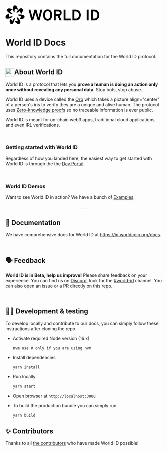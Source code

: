 <img src="https://raw.githubusercontent.com/worldcoin/world-id-js/main/world-id-logo.svg" alt="World ID logo" width="300" />

# World ID Docs

This repository contains the full documentation for the World ID protocol.

<!-- WORLD-ID-SHARED-README-TAG:START - Do not remove or modify this section directly -->
<!-- The contents of this file are inserted to all World ID repositories to provide general context on World ID. -->

## <img align="left" width="28" height="28" src="https://raw.githubusercontent.com/worldcoin/world-id-docs/main/public/images/shared-readme/readme-orb.png" alt="" style="margin-right: 0;" /> About World ID

World ID is a protocol that lets you **prove a human is doing an action only once without revealing any personal data**. Stop bots, stop abuse.

World ID uses a device called the [Orb](https://worldcoin.org/how-the-launch-works) which takes a picture align="center" of a person's iris to verify they are a unique and alive human. The protocol uses [Zero-knowledge proofs](https://id.worldcoin.org/zkp) so no traceable information is ever public.

World ID is meant for on-chain web3 apps, traditional cloud applications, and even IRL verifications.

<div align="center">
  <picture align="center">
    <source media="(prefers-color-scheme: dark)" srcset="./public/images/shared-readme/diagram-dark-1.png" />
    <source media="(prefers-color-scheme: light)" srcset="./public/images/shared-readme/diagram-light-1.png" />
    <img width="150px"  />
  </picture>

  <picture align="center">
    <source media="(prefers-color-scheme: dark)" srcset="./public/images/shared-readme/diagram-dark-2.png" />
    <source media="(prefers-color-scheme: light)" srcset="./public/images/shared-readme/diagram-light-2.png" />
    <img width="150px"  />
  </picture>

  <picture align="center">
    <source media="(prefers-color-scheme: dark)" srcset="./public/images/shared-readme/diagram-dark-3.png" />
    <source media="(prefers-color-scheme: light)" srcset="./public/images/shared-readme/diagram-light-3.png" />
    <img width="150px"  />
  </picture>

  <picture align="center">
    <source media="(prefers-color-scheme: dark)" srcset="./public/images/shared-readme/diagram-dark-4.png" />
    <source media="(prefers-color-scheme: light)" srcset="./public/images/shared-readme/diagram-light-4.png" />
    <img width="150px"  />
  </picture>
</div>

### Getting started with World ID

Regardless of how you landed here, the easiest way to get started with World ID is through the the [Dev Portal](https://developer.worldcoin.org).

<a href="https://developer.worldcoin.org">
  <p align="center">
    <picture align="center">
      <source media="(prefers-color-scheme: dark)" srcset="./public/images/shared-readme/get-started-dark.png" height="80px" />
      <source media="(prefers-color-scheme: light)" srcset="./public/images/shared-readme/get-started-light.png" height="50px" />
      <img />
    </picture>
  </p>
</a>

### World ID Demos

Want to see World ID in action? We have a bunch of [Examples](https://id.worldcoin.org/examples).

<div dir="row" align="center">
  <a href="https://poap.worldcoin.org/">
    <picture align="center">
      <source media="(prefers-color-scheme: dark)" srcset="./public/images/shared-readme/examples/poap-dark.png" width="230px" />
      <source media="(prefers-color-scheme: light)" srcset="./public/images/shared-readme/examples/poap-light.png" width="230px" />
      <img />
    </picture>
  </a>
  <a href="https://human.withlens.app/">
    <picture align="center">
      <source media="(prefers-color-scheme: dark)" srcset="./public/images/shared-readme/examples/lens-dark.png" width="230px" />
      <source media="(prefers-color-scheme: light)" srcset="./public/images/shared-readme/examples/lens-light.png" width="230px" />
      <img />
    </picture>
  </a>
  <a href="https://github.com/worldcoin/world-id-discord-bot">
    <picture align="center">
      <source media="(prefers-color-scheme: dark)" srcset="./public/images/shared-readme/examples/discord-bot-dark.png" width="230px" />
      <source media="(prefers-color-scheme: light)" srcset="./public/images/shared-readme/examples/discord-bot-light.png" width="230px" />
      <img />
    </picture>
  </a>
  <a href="https://github.com/worldcoin/hyperdrop-contracts">
    <picture align="center">
      <source media="(prefers-color-scheme: dark)" srcset="./public/images/shared-readme/examples/hyperdrop-dark.png" width="230px" />
      <source media="(prefers-color-scheme: light)" srcset="./public/images/shared-readme/examples/hyperdrop-light.png" width="230px" />
      <img />
    </picture>
  </a>
  <a href="https://petorbz.com/">
    <picture align="center">
      <source media="(prefers-color-scheme: dark)" srcset="./public/images/shared-readme/examples/pet-orbz-dark.png" width="230px" />
      <source media="(prefers-color-scheme: light)" srcset="./public/images/shared-readme/examples/pet-orbz-light.png" width="230px" />
      <img />
    </picture>
  </a>
  <a href="https://example.id.worldcoin.org/">
    <picture align="center">
      <source media="(prefers-color-scheme: dark)" srcset="./public/images/shared-readme/examples/mesha-dark.png" width="230px" />
      <source media="(prefers-color-scheme: light)" srcset="./public/images/shared-readme/examples/mesha-light.png" width="230px" />
      <img />
    </picture>
  </a>
</div>

## 📄 Documentation

We have comprehensive docs for World ID at https://id.worldcoin.org/docs.

<a href="https://id.worldcoin.org/docs">
  <p align="center">
    <picture align="center">
      <source media="(prefers-color-scheme: dark)" srcset="./public/images/shared-readme/visit-documentation-dark.png" height="80px" />
      <source media="(prefers-color-scheme: light)" srcset="./public/images/shared-readme/visit-documentation-light.png" height="50px" />
      <img />
    </picture>
  </p>
</a>

## 🗣 Feedback

**World ID is in Beta, help us improve!** Please share feedback on your experience. You can find us on [Discord](https://discord.gg/worldcoin), look for the [#world-id](https://discord.com/channels/956750052771127337/968523914638688306) channel. You can also open an issue or a PR directly on this repo.

<a href="https://discord.gg/worldcoin">
  <p align="center">
    <picture align="center">
      <source media="(prefers-color-scheme: dark)" srcset="./public/images/shared-readme/join-discord-dark.png" height="80px" />
      <source media="(prefers-color-scheme: light)" srcset="./public/images/shared-readme/join-discord-light.png" height="50px" />
      <img />
    </picture>
  </p>
</a>

<!-- WORLD-ID-SHARED-README-TAG:END -->

## 🧑‍💻 Development & testing

To develop locally and contribute to our docs, you can simply follow these instructions after cloning the repo.

- Activate required Node version (16.x)

  ```
  nvm use # only if you are using nvm
  ```

- Install dependencies
  ```bash
  yarn install
  ```
- Run locally
  ```bash
  yarn start
  ```
- Open browser at `http://localhost:3000`
- To build the production bundle you can simply run.
  ```bash
  yarn build
  ```

## ✨ Contributors

Thanks to all [the contributors](CONTRIBUTING.md) who have made World ID possible!
